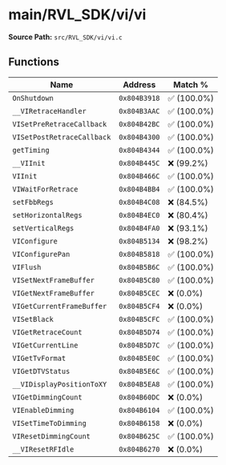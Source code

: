 # main/RVL_SDK/vi/vi

**Source Path:** `src/RVL_SDK/vi/vi.c`

## Functions

| Name | Address | Match % |
|------|---------|---------|
| `OnShutdown` | `0x804B3918` | :white_check_mark: (100.0%) |
| `__VIRetraceHandler` | `0x804B3AAC` | :white_check_mark: (100.0%) |
| `VISetPreRetraceCallback` | `0x804B42BC` | :white_check_mark: (100.0%) |
| `VISetPostRetraceCallback` | `0x804B4300` | :white_check_mark: (100.0%) |
| `getTiming` | `0x804B4344` | :white_check_mark: (100.0%) |
| `__VIInit` | `0x804B445C` | :x: (99.2%) |
| `VIInit` | `0x804B466C` | :white_check_mark: (100.0%) |
| `VIWaitForRetrace` | `0x804B4BB4` | :white_check_mark: (100.0%) |
| `setFbbRegs` | `0x804B4C08` | :x: (84.5%) |
| `setHorizontalRegs` | `0x804B4EC0` | :x: (80.4%) |
| `setVerticalRegs` | `0x804B4FA0` | :x: (93.1%) |
| `VIConfigure` | `0x804B5134` | :x: (98.2%) |
| `VIConfigurePan` | `0x804B5818` | :white_check_mark: (100.0%) |
| `VIFlush` | `0x804B5B6C` | :white_check_mark: (100.0%) |
| `VISetNextFrameBuffer` | `0x804B5C80` | :white_check_mark: (100.0%) |
| `VIGetNextFrameBuffer` | `0x804B5CEC` | :x: (0.0%) |
| `VIGetCurrentFrameBuffer` | `0x804B5CF4` | :x: (0.0%) |
| `VISetBlack` | `0x804B5CFC` | :white_check_mark: (100.0%) |
| `VIGetRetraceCount` | `0x804B5D74` | :white_check_mark: (100.0%) |
| `VIGetCurrentLine` | `0x804B5D7C` | :white_check_mark: (100.0%) |
| `VIGetTvFormat` | `0x804B5E0C` | :white_check_mark: (100.0%) |
| `VIGetDTVStatus` | `0x804B5E6C` | :white_check_mark: (100.0%) |
| `__VIDisplayPositionToXY` | `0x804B5EA8` | :white_check_mark: (100.0%) |
| `VIGetDimmingCount` | `0x804B60DC` | :x: (0.0%) |
| `VIEnableDimming` | `0x804B6104` | :white_check_mark: (100.0%) |
| `VISetTimeToDimming` | `0x804B6158` | :x: (0.0%) |
| `VIResetDimmingCount` | `0x804B625C` | :white_check_mark: (100.0%) |
| `__VIResetRFIdle` | `0x804B6270` | :x: (0.0%) |